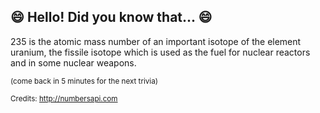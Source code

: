 ## :smile: Hello! Did you know that... :smile:
235 is the atomic mass number of an important isotope of the element uranium, the fissile isotope which is used as the fuel for nuclear reactors and in some nuclear weapons.

<sup>(come back in 5 minutes for the next trivia)</sup>


<sup>Credits: http://numbersapi.com</sup>
